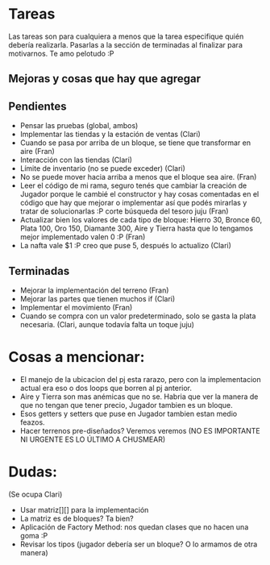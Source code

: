 # Tareas
Las tareas son para cualquiera a menos que la tarea especifique quién debería realizarla.
Pasarlas a la sección de terminadas al finalizar para motivarnos.
Te amo pelotudo :P

## Mejoras y cosas que hay que agregar



## Pendientes

* Pensar las pruebas (global, ambos)
* Implementar las tiendas y la estación de ventas (Clari)
* Cuando se pasa por arriba de un bloque, se tiene que transformar en aire (Fran)
* Interacción con las tiendas (Clari)
* Límite de inventario (no se puede exceder) (Clari)
* No se puede mover hacia arriba a menos que el bloque sea aire. (Fran)
* Leer el código de mi rama, seguro tenés que cambiar la creación de Jugador porque le cambié el constructor y hay cosas comentadas en el código que hay que mejorar o implementar así que podés mirarlas y tratar de solucionarlas :P corte búsqueda del tesoro juju (Fran)
* Actualizar bien los valores de cada tipo de bloque: Hierro 30, Bronce 60, Plata 100, Oro 150, Diamante 300, Aire y Tierra hasta que lo tengamos mejor implementado valen 0 :P (Fran)
* La nafta vale $1 :P creo que puse 5, después lo actualizo (Clari)

## Terminadas
* Mejorar la implementación del terreno (Fran)
* Mejorar las partes que tienen muchos if (Clari)
* Implementar el movimiento (Fran)
* Cuando se compra con un valor predeterminado, solo se gasta la plata necesaria. (Clari, aunque todavía falta un toque juju)

# Cosas a mencionar:
* El manejo de la ubicacion del pj esta rarazo, pero con la implementacion actual era eso o dos loops que borren al pj anterior.
* Aire y Tierra son mas anémicas que no se. Habria que ver la manera de que no tengan que tener precio, Jugador tambien es un bloque.
* Esos getters y setters que puse en Jugador tambien estan medio feazos.
* Hacer terrenos pre-diseñados? Veremos veremos (NO ES IMPORTANTE NI URGENTE ES LO ÚLTIMO A CHUSMEAR)

# Dudas:
(Se ocupa Clari)

* Usar matriz[][] para la implementación
* La matriz es de bloques? Ta bien?
* Aplicación de Factory Method: nos quedan clases que no hacen una goma :P
* Revisar los tipos (jugador debería ser un bloque? O lo armamos de otra manera)
